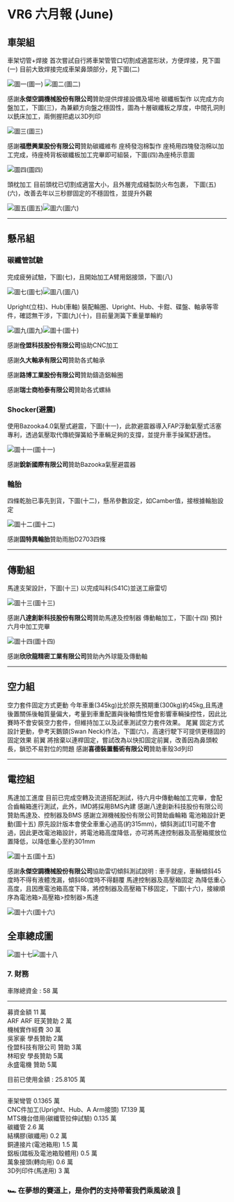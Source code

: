 # VR6 六月報 (June)
## 車架組
車架切管+焊接
首次嘗試自行將車架管管口切割成適當形狀，方便焊接，見下圖(一)
目前大致焊接完成車架鼻頭部分，見下圖(二)
  
![圖一](https://i.ibb.co/GMpYKY9/image1.png)(圖一) ![圖二](https://i.ibb.co/kyhQrFT/image3.png)(圖二)

感謝**永傑空調機械股份有限公司**贊助提供焊接設備及場地
碳纖板製作
以完成方向盤加工，下圖(三)，為兼顧方向盤之穩固性，圖為十層碳纖板之厚度，中間孔洞則以銑床加工，兩側握把處以3D列印

![圖三](https://i.ibb.co/wc8yJ9Q/image2.png)(圖三)

感謝**福懋興業股份有限公司**贊助碳纖維布
座椅發泡棉製作
座椅用四塊發泡棉以加工完成，待座椅背板碳纖板加工完畢即可組裝，下圖(四)為座椅示意圖

![圖四](https://i.ibb.co/J7HZg6m/image5.png)(圖四)

頭枕加工
目前頭枕已切割成適當大小，且外層完成縫製防火布包裹，
下圖(五)(六)，改善去年以三秒膠固定的不穩固性，並提升外觀
   
![圖五](https://i.ibb.co/bFvS8hK/image4.png)(圖五)![圖六](https://i.ibb.co/1Qx4FWp/image7.png)(圖六)


---


## 懸吊組

### 碳纖管試驗
完成疲勞試驗，下圖(七)，且開始加工A臂用鋁接頭，下圖(八)
 
![圖七](https://i.ibb.co/Tb2q7jh/image6.png)(圖七)![圖八](https://i.ibb.co/Xyk8RhP/image9.png)(圖八)

Upright(立柱)、Hub(車軸) 
裝配輪圈、Upright、Hub、卡鉗、碟盤、軸承等零件，確認無干涉，下圖(九)(十)，目前量測簧下重量單輪約
 
![圖九](https://i.ibb.co/vxCqhM8/image8.png)(圖九)![圖十](https://i.ibb.co/hmfZyHx/image12.png)(圖十)

感謝**佺盟科技股份有限公司**協助CNC加工

感謝**久大軸承有限公司**贊助各式軸承

感謝**路博工業股份有限公司**贊助鑄造鋁輪圈

感謝**瑞士商柏泰有限公司**贊助各式螺絲

### Shocker(避震)
使用Bazooka4.0氣壓式避震，下圖(十一)，此款避震器導入FAP浮動氣壓式活塞專利，透過氣壓取代傳統彈簧給予車輛足夠的支撐，並提升車手操駕舒適性。

![圖十一](https://i.ibb.co/BN42Myg/image10.png)(圖十一)

感謝**銳新國際有限公司**贊助Bazooka氣壓避震器

### 輪胎
四條乾胎已事先到貨，下圖(十二)，懸吊參數設定，如Camber值，接根據輪胎設定

![圖十二](https://i.ibb.co/VHH40dw/image11.png)(圖十二)

感謝**固特異輪胎**贊助雨胎D2703四條


---


## 傳動組
馬達支架設計，下圖(十三)
以完成叫料(S41C)並送工廠雷切

![圖十三](https://i.ibb.co/1n4PgSL/image13.png)(圖十三)

感謝**八達創新科技股份有限公司**贊助馬達及控制器
傳動軸加工，下圖(十四)
預計六月中加工完畢

![圖十四](https://i.ibb.co/9grymJs/image14.png)(圖十四)

感謝**欣欣龍精密工業有限公司**贊助內外球籠及傳動軸


---


## 空力組
空力套件固定方式更動
今年車重(345kg)比於原先預期重(300kg)約45kg,且馬達後置關係後軸質量偏大，考量到車重配置與後軸慣性矩會影響車輛操控性，因此比賽時不會安裝空力套件，但維持加工以及試車測試空力套件效果。
尾翼
固定方式設計更動，參考天鵝頸(Swan Neck)作法，下圖(六)，高速行駛下可提供更穩固的固定效果
前翼
將捨棄以連桿固定，嘗試改為以快扣固定前翼，改善因為鼻頭較長，鎖恐不易對位的問題
感謝**喜德裝置藝術有限公司**贊助車殼3d列印


---


## 電控組
馬達加工進度
目前已完成空轉及流道搭配測試，待六月中傳動軸加工完畢，會配合齒輪箱進行測試，此外，IMD將採用BMS內建
感謝八達創新科技股份有限公司贊助馬達及、控制器及BMS
感謝立淵機械股份有限公司贊助齒輪箱
電池箱設計更動(圖十五)
原先設計版本會使全車重心過高(約315mm)，傾斜測試[1]可能不會過，因此更改電池箱設計，將電池箱高度降低，亦可將馬達控制器及高壓箱擺放位置降低，以降低重心至約301mm

![圖十五](https://i.ibb.co/rcf6L7m/image16.png)(圖十五)

感謝**永傑空調機械股份有限公司**協助雷切傾斜測試說明 : 車手就座，車輛傾斜45度時不得有液體洩漏，傾斜60度時不得翻覆
馬達控制器及高壓箱固定
為降低重心高度，且因應電池箱高度下降，將控制器及高壓箱下移固定，下圖(十六)，接線順序為電池箱>高壓箱>控制器>馬達

![圖十六](https://i.ibb.co/GCLkX8N/image17.png)(圖十六)

## 全車總成圖

![圖十七](https://i.ibb.co/x7MTT1z/image18.png)![圖十八](https://i.ibb.co/djG1wmZ/image19.png)


### 7. 財務

  車隊總資金 :  58 萬  
  ---------   ----------  
  募資金額  11 萬  
  ARF ARF 旺芙贊助    2 萬  
  機械實作經費   30 萬  
  吳家豪 學長贊助   2萬  
  佺盟科技有限公司 贊助   3萬  
  林昭安 學長贊助   5萬  
  永盛電機 贊助   5萬  

  目前已使用金額 :  25.8105 萬  
  -----------   ------------ 
  車架彎管   0.1365 萬   
  CNC件加工(Upright、Hub、A Arm接頭)   17.139 萬  
  MTS機台借用(碳纖管拉伸試驗)  0.135 萬  
  碳纖管   2.6 萬  
  結構膠(碳纖用)   0.2 萬  
  銅連接片(電池箱用)   1.5 萬   
  鋁板(踏板及電池箱殼體用)   0.5 萬  
  萬象接頭(轉向用)   0.6 萬  
  3D列印件(馬達用)   3 萬  

### 🏎 在夢想的賽道上，是你們的支持帶著我們乘風破浪 💨